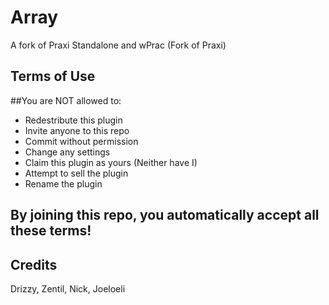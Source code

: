 # Array

A fork of Praxi Standalone and wPrac (Fork of Praxi)

## Terms of Use

##You are NOT allowed to:

- Redestribute this plugin
- Invite anyone to this repo
- Commit without permission
- Change any settings
- Claim this plugin as yours (Neither have I)
- Attempt to sell the plugin
- Rename the plugin

## By joining this repo, you automatically accept all these terms!

## Credits

Drizzy, Zentil, Nick, Joeloeli
